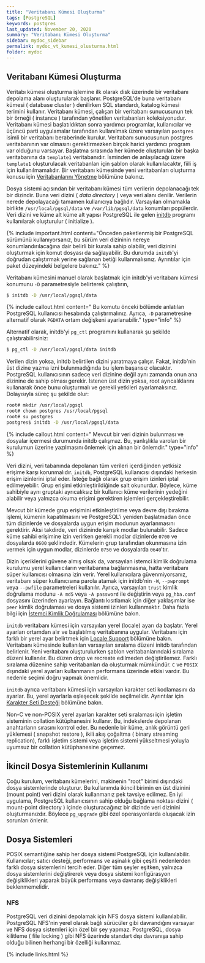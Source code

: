 ```yaml
---
title: "Veritabanı Kümesi Oluşturma"
tags: [PostgreSQL]
keywords: postgres
last_updated: November 20, 2020
summary: "Veritabanı Kümesi Oluşturma"
sidebar: mydoc_sidebar
permalink: mydoc_vt_kumesi_olusturma.html
folder: mydoc
---
```


## Veritabanı Kümesi Oluşturma

Veritabı kümesi oluşturma işlemine ilk olarak disk üzerinde bir veritabanı depolama alanı oluşturularak başlanır. PostgreSQL'de buna veritabanı kümesi ( database cluster ) denilirken SQL standardı, katalog kümesi terimini kullanır. Veritabanı kümesi, çalışan bir veritabanı sunucusunun tek bir örneği ( instance ) tarafından yönetilen veritabanları koleksiyonudur. Veritabanı kümesi başlatıldıktan sonra yardımcı programlar, kullanıcılar ve üçüncü parti uygulamalar tarafından kullanılmak üzere varsayılan `postgres` isimli bir veritabanı beraberinde kurulur. Veritabanı sunucusunun postgres veritabanının var olmasını gerektirmezken birçok harici yardımcı program var olduğunu varsayar. Başlatma sırasında her kümede oluşturulan bir başka veritabanına da `template1` veritabanıdır. İsminden de anlaşılacağı üzere `template1` oluşturulacak veritabanları için şablon olarak kullanılacaktır, fiili iş için kullanılmamalıdır. Bir veritabanı kümesinde yeni veritabanları oluşturma konusu için [Veritabanlarını Yönetme]("") bölümüne bakınız.

Dosya sistemi açısından bir veritabanı kümesi tüm verilerin depolanacağı tek bir dizindir. Buna veri dizini ( *data directory* ) veya veri alanı denilir. Verilerin nerede depolayacağı tamamen kullanıcıya bağlıdır. Varsayılan olmamakla birlikte `/usr/local/pgsql/data` ve `/var/lib/pgsql/data` konumları popülerdir. Veri dizini ve küme alt küme alt yapısı PostgreSQL ile gelen [initdb](https://www.postgresql.org/docs/current/app-initdb.html) programı kullanılarak oluşturulur ( initialize ).

{% include important.html content="Önceden paketlenmiş bir PostgreSQL sürümünü kullanıyorsanız, bu sürüm veri dizininin nereye konumlandırılacağına dair belirli bir kurala sahip olabilir, veri dizinini oluşturmak için komut dosyası da sağlayabilir. Bu durumda `initdb`'yi doğrudan çalıştırmak yerine sağlanan betiği kullanmalısınız. Ayrıntılar için paket düzeyindeki belgelere bakınız." %}

Veritabanı kümesini manuel olarak başlatmak için initdb'yi veritabanı kümesi konumunu `-D` parametresiyle belirterek çalıştırın,

```bash
$ initdb -D /usr/local/pgsql/data
```

{% include callout.html content=" Bu komutu önceki bölümde anlatılan PostgreSQL kullanıcısı hesabında çalıştırmalınız. Ayrıca, `-D` parametresine alternatif olarak `PGDATA` ortam değişkeni ayarlanabilir." type="info" %}

Alternatif olarak, initdb'yi `pg_ctl` programını kullanarak şu şekilde çalıştırabilirsiniz:

```bash
$ pg_ctl -D /usr/local/pgsql/data initdb
```

Verilen dizin yoksa, initdb belirtilen dizini yaratmaya çalışır. Fakat, initdb'nin üst dizine yazma izni bulunmadığında bu işlem başarısız olacaktır. PostgreSQL kullanıcısının sadece veri dizinine değil aynı zamanda onun ana dizinine de sahip olması gerekir. İstenen üst dizin yoksa, root ayrıcalıklarını kullanarak önce bunu oluşturmalı ve gerekli yetkileri ayarlamalısınız. Dolayısıyla süreç şu şekilde olur:

```bash
root# mkdir /usr/local/pgsql
root# chown postgres /usr/local/pgsql
root# su postgres
postgres$ initdb -D /usr/local/pgsql/data
```

{% include callout.html content=" Mevcut bir veri dizinin bulunması ve dosyalar içermesi durumunda initdb çalışmaz. Bu, yanlışlıkla varolan bir kurulumun üzerine yazılmasını önlemek için alınan bir önlemdir." type="info" %}

Veri dizini, veri tabanında depolanan tüm verileri içerdiğinden yetkisiz erişime karşı korunmalıdır. `initdb`, PostgreSQL kullanıcısı dışındaki herkesin erişim izinlerini iptal eder. İsteğe bağlı olarak grup erişim izinleri iptal edilmeyebilir. Grup erişimi etkinleştirildiğinde salt okunurdur. Böylece, küme sahibiyle aynı gruptaki ayrıcalıksız bir kullanıcı küme verilerinin yedeğini alabilir veya yalnızca okuma erişimi gerektiren işlemleri gerçekleştirebilir.

Mevcut bir kümede grup erişimini etkinleştirilme veya devre dışı bırakma işlemi, kümenin kapatılmasını ve PostgreSQL'i yeniden başlatmadan önce tüm dizinlerde ve dosyalarda uygun erişim modunun ayarlanmasını gerektirir. Aksi takdirde, veri dizininde karışık modlar bulunabilir. Sadece küme sahibi erişimine izin verirken gerekli modlar dizinlerde `0700` ve dosyalarda `0600` şeklindedir. Kümelerin grup tarafından okunmasına izin vermek için uygun modlar, dizinlerde `0750` ve dosyalarda `0640`'tır.

Dizin içeriklerini güvene almış olsak da, varsayılan istemci kimlik doğrulama kurulumu yerel kullanıcıların veritabanına bağlanmasına, hatta veritabanı süper kullanıcısı olmasına izin verir. Yerel kullanıcılara güvenmiyorsanız, veritabanı süper kullanıcısına parola atamak için initdb'nin `-W`, `--pwprompt` veya `--pwfile` parametreleri kullanılır. Ayrıca, varsayılan `trust` kimlik doğrulama modunu `-A md5` veya `-A password` ile değiştirin veya `pg_hba.conf` dosyasını üzerinden ayarlayın. Bağlantı kısıtlamak için diğer yaklaşımlar ise `peer` kimlik doğrulaması ve dosya sistemi izinleri kullanmaktır. Daha fazla bilgi için [İstemci Kimlik Doğrulaması]("") bölümüne bakın.

`initdb` veritabanı kümesi için varsayılan yerel (locale) ayarı da başlatır. Yerel ayarları ortamdan alır ve başlatılmış veritabanına uygular. Veritabanı için farklı bir yerel ayar belirtmek için [Locale Support](https://www.postgresql.org/docs/current/locale.html) bölümüne bakın. Veritabanı kümesinde kullanılan varsayılan sıralama düzeni initdb tarafından belirlenir. Yeni veritabanı oluşturulurken şablon veritabanlarındaki sıralama düzeni kullanılır. Bu düzen drop ve recreate edilmeden değiştirilemez. Farklı sıralama düzenine sahip veritabanları da oluşturmak mümkündür. `C` ve `POSIX` dışındaki yerel ayarları kullanmanın performans üzerinde etkisi vardır. Bu nedenle seçimi doğru yapmak önemlidir.

`initdb` ayrıca veritabanı kümesi için varsayılan karakter seti kodlamasını da ayarlar. Bu, yerel ayarlarla eşleşecek şekilde seçilmelidir. Ayrıntılar için [Karakter Seti Desteği](https://www.postgresql.org/docs/current/multibyte.html) bölümüne bakın.

Non-C ve non-POSIX yerel ayarları karakter seti sıralaması için işletim sisteminin collation kütüphanesini kullanır. Bu, indekslerde depolanan anahtarların sırasını kontrol eder. Bu nedenle bir küme, anlık görüntü geri yüklemesi ( snapshot restore ), ikili akış çoğaltma ( binary streaming replication), farklı işletim sistemi veya işletim sistemi yükseltmesi yoluyla uyumsuz bir collation kütüphanesine geçemez.

## İkincil Dosya Sistemlerinin Kullanımı

Çoğu kurulum, veritabanı kümelerini, makinenin "root" birimi dışındaki dosya sistemlerinde oluşturur. Bu kullanımda ikincil birimin en üst dizinini (mount point) veri dizini olarak kullanmanız pek tavsiye edilmez. En iyi uygulama, PostgreSQL kullanıcısının sahip olduğu bağlama noktası dizini ( mount-point directory ) içinde oluşturacağınız bir dizinde veri dizinini oluşturmanızdır. Böylece `pg_upgrade` gibi özel operasyonlarda oluşacak izin sorunları önlenir.

## Dosya Sistemleri

POSIX semantiğine sahip her dosya sistemi PostgreSQL için kullanılabilir. Kullanıcılar; satıcı desteği, performans ve aşinalık gibi çeşitli nedenlerden farklı dosya sistemlerini tercih eder. Diğer tüm şeyler eşitken, yalnızca dosya sistemlerini değiştirerek veya dosya sistemi konfigürasyon değişiklikleri yaparak büyük performans veya davranış değişiklikleri beklenmemelidir.

### NFS

PostgreSQL veri dizinini depolamak için NFS dosya sistemi kullanılabilir. PostgreSQL NFS'nin yerel olarak bağlı sürücüler gibi davrandığını varsayar ve NFS dosya sistemleri için özel bir şey yapmaz. PostgreSQL, dosya kilitleme ( file locking ) gibi NFS üzerinde standart dışı davranışa sahip olduğu bilinen herhangi bir özelliği kullanmaz.

{% include links.html %}
